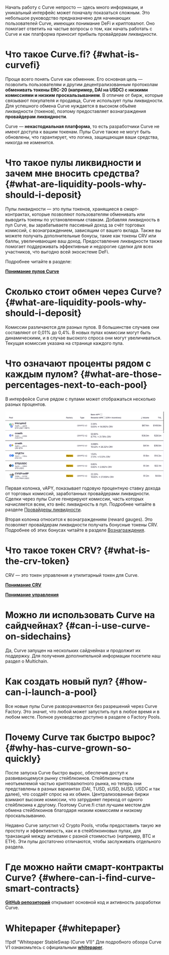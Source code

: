 Начать работу с Curve непросто — здесь много информации, и уникальный интерфейс может поначалу показаться сложным. Это небольшое руководство предназначено для начинающих пользователей Curve, имеющих понимание DeFi и криптовалют. Оно помогает ответить на частые вопросы о том, как начать работать с Curve и как платформа приносит прибыль провайдерам ликвидности.

# **Что такое Curve.fi?** {#what-is-curvefi}

Проще всего понять Curve как обменник. Его основная цель — позволить пользователям и другим децентрализованным протоколам **обменивать токены ERC-20 (например, DAI на USDC) с низкими комиссиями и низким проскальзыванием**. В отличие от бирж, которые связывают покупателя и продавца, Curve использует пулы ликвидности. Для успешного обмена Curve нуждается в высоком объёме ликвидности (токенов), поэтому предоставляет вознаграждения **провайдерам ликвидности**.

Curve — **некастодиальная платформа**, то есть разработчики Curve не имеют доступа к вашим токенам. Пулы Curve также не могут быть обновлены, что гарантирует, что логика, защищающая ваши средства, никогда не изменится.

# **Что такое пулы ликвидности и зачем мне вносить средства?** {#what-are-liquidity-pools-why-should-i-deposit}

Пулы ликвидности — это пулы токенов, хранящиеся в смарт-контрактах, которые позволяют пользователям обменивать или выводить токены по установленным ставкам. Добавляя ликвидность в пул Curve, вы зарабатываете пассивный доход за счёт торговых комиссий, с вознаграждением, зависящим от вашего вклада. Также вы можете получать дополнительные бонусы, такие как токены CRV или баллы, увеличивающие ваш доход. Предоставление ликвидности также помогает поддерживать эффективные и недорогие сделки для всех участников, что выгодно всей экосистеме DeFi.

Подробнее читайте в разделе:

[**Понимание пулов Curve**](../lp/overview.md)

# **Сколько стоит обмен через Curve?** {#what-are-liquidity-pools-why-should-i-deposit}

Комиссии различаются для разных пулов. В большинстве случаев они составляют от 0,01% до 0,4%. В новых пулах комиссии могут быть динамическими, и в случае высокого спроса они могут увеличиваться. Текущая комиссия указана на странице каждого пула.

# **Что означают проценты рядом с каждым пулом?** {#what-are-those-percentages-next-to-each-pool}

В интерфейсе Curve рядом с пулами может отображаться несколько разных процентов.

![Pools UI](../images/pools.webp)

Первая колонка, vAPY, показывает годовую процентную ставку дохода от торговых комиссий, заработанных провайдерами ликвидности. Сделки через пулы Curve генерируют комиссии, часть которых начисляется всем, кто внёс ликвидность в пул. Подробнее читайте в разделе [Провайдеры ликвидности](../lp/overview.md).

Вторая колонка относится к вознаграждениям (reward gauges). Это позволяет провайдерам ликвидности получать бонусные токены CRV. Подробнее об этих бонусах читайте в разделе [Вознаграждения](../reward-gauges/overview.md).

# **Что такое токен CRV?** {#what-is-the-crv-token}

CRV — это токен управления и утилитарный токен для Curve.

[**Понимание CRV**](../crv-token/overview.md)

[**Понимание управления**](../governance/understanding-governance.md)

# **Можно ли использовать Curve на сайдчейнах?** {#can-i-use-curve-on-sidechains}

Да, Curve запущен на нескольких сайдчейнах и продолжит их поддержку. Для получения дополнительной информации посетите наш раздел о Multichain.

# **Как создать новый пул?** {#how-can-i-launch-a-pool}

Все новые пулы Curve разворачиваются без разрешений через Curve Factory. Это значит, что любой может запустить пул в любое время и в любом месте. Полное руководство доступно в разделе о Factory Pools.

# **Почему Curve так быстро вырос?** {#why-has-curve-grown-so-quickly}

После запуска Curve быстро вырос, обеспечив доступ к развивающемуся рынку стейблкоинов. Стейблкоины стали неотъемлемой частью криптовалютного рынка, но теперь они представлены в разных вариантах (DAI, TUSD, sUSD, bUSD, USDC и так далее), что создаёт спрос на их обмен. Централизованные биржи взимают высокие комиссии, что затрудняет переход от одного стейблкоина к другому. Поэтому Curve.fi стал лучшим местом для обмена стейблкоинов благодаря низким комиссиям и низкому проскальзыванию.

Недавно Curve запустил v2 Crypto Pools, чтобы предоставить такую же простоту и эффективность, как и в стейблкоиновых пулах, для транзакций между активами с разной стоимостью (например, BTC и ETH). Эти пулы достаточно отличаются, чтобы заслуживать отдельного раздела.

# **Где можно найти смарт-контракты Curve?** {#where-can-i-find-curve-smart-contracts}

[**GitHub репозиторий**](https://github.com/curvefi) открывает основной код и активность разработки Curve.

# **Whitepaper** {#whitepaper}

!!!pdf "Whitepaper StableSwap (Curve V1)"
    Для подробного обзора Curve V1 ознакомьтесь с официальным [**whitepaper**](../pdf/curve-stableswap.pdf).

